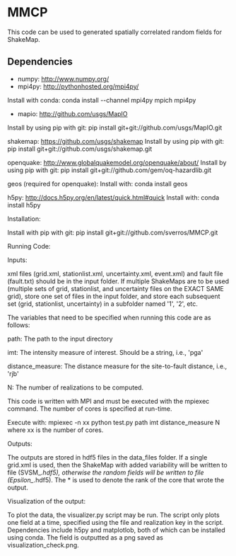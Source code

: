 # MMCP

This code can be used to generated spatially correlated random fields for ShakeMap. 


Dependencies
------------
  * numpy:  http://www.numpy.org/
  * mpi4py: http://pythonhosted.org/mpi4py/ 

Install with conda: conda install --channel mpi4py mpich mpi4py 
  * mapio:  http://github.com/usgs/MapIO 

Install by using pip with git:
       	pip install git+git://github.com/usgs/MapIO.git

shakemap: https://github.com/usgs/shakemap
	Install by using pip with git:
	pip install git+git://github.com/usgs/shakemap.git

openquake: http://www.globalquakemodel.org/openquake/about/
	Install by using pip with git:
       	pip install git+git://github.com/gem/oq-hazardlib.git

geos (required for openquake):
     Install with:
     conda install geos

h5py: http://docs.h5py.org/en/latest/quick.html#quick
      Install with:
      conda install h5py


Installation:

Install with pip with git:
        pip install git+git://github.com/sverros/MMCP.git


Running Code:

Inputs:

xml files (grid.xml, stationlist.xml, uncertainty.xml, event.xml) and fault file (fault.txt) should be in the input folder. 
If multiple ShakeMaps are to be used (multiple sets of grid, stationlist, and uncertainty files on the EXACT SAME grid), store one set
of files in the input folder, and store each subsequent set (grid, stationlist, uncertainty) in a subfolder named '1', '2', etc.

The variables that need to be specified when running this code are as follows:
    
path: The path to the input directory

imt: The intensity measure of interest. Should be a string, i.e., 'pga'

distance_measure: The distance measure for the site-to-fault distance, i.e., 'rjb'

N: The number of realizations to be computed.

This code is written with MPI and must be executed with the mpiexec command. The number of cores is specified at run-time.

Execute with: mpiexec -n xx python test.py path imt distance_measure N
where xx is the number of cores.

Outputs:

The outputs are stored in hdf5 files in the data_files folder. If a single grid.xml is used, then the ShakeMap with added variability will be written to file (SVSM_*.hdf5), otherwise the random fields will be written to file (Epsilon_*.hdf5). The * is used to denote the rank of the core that wrote the output.

Visualization of the output:

To plot the data, the visualizer.py script may be run. The script only plots one field at a time, specified using the file and realization key in the script. Dependencies include h5py and matplotlob, both of which can be installed using conda. The field is outputted as a png saved as visualization_check.png.


 

